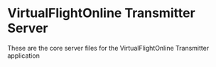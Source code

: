 # VirtualFlightOnline Transmitter Server

These are the core server files for the VirtualFlightOnline Transmitter application
